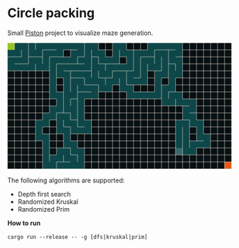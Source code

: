# Circle packing

Small [Piston](https://github.com/PistonDevelopers/piston) project to visualize
maze generation.

![screenshot](./screenshot.png)

The following algorithms are supported:

  - Depth first search
  - Randomized Kruskal
  - Randomized Prim

**How to run**

```
cargo run --release -- -g [dfs|kruskal|prim]
```
